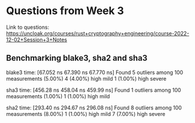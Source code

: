 # Questions from Week 3
Link to questions: https://uncloak.org/courses/rust+cryptography+engineering/course-2022-12-02+Session+3+Notes

## Benchmarking blake3, sha2 and sha3

blake3                  time:   [67.052 ns 67.390 ns 67.770 ns]
Found 5 outliers among 100 measurements (5.00%)
  4 (4.00%) high mild
  1 (1.00%) high severe

sha3                    time:   [456.28 ns 458.04 ns 459.99 ns]
Found 1 outliers among 100 measurements (1.00%)
  1 (1.00%) high mild

sha2                    time:   [293.40 ns 294.67 ns 296.08 ns]
Found 8 outliers among 100 measurements (8.00%)
  1 (1.00%) high mild
  7 (7.00%) high severe

